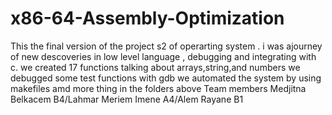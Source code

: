 # x86-64-Assembly-Optimization
This the final version of the project s2 of operarting system . i was  ajourney of new descoveries in low level language , debugging and integrating with c.
we created 17 functions talking about arrays,string,and numbers 
we debugged some test functions with gdb
we automated the system by using makefiles
amd more thing in the folders above 
Team members Medjitna Belkacem B4/Lahmar Meriem Imene A4/Alem Rayane B1 
